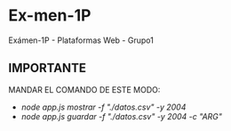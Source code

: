 # Ex-men-1P
Exámen-1P - Plataformas Web - Grupo1

## IMPORTANTE
MANDAR EL COMANDO DE ESTE MODO:
* _node app.js mostrar -f "./datos.csv" -y 2004_
* _node app.js guardar -f "./datos.csv" -y 2004 -c "ARG"_
